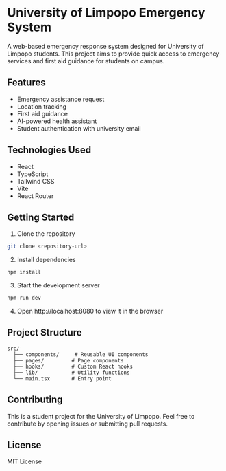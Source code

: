 
# University of Limpopo Emergency System

A web-based emergency response system designed for University of Limpopo students. This project aims to provide quick access to emergency services and first aid guidance for students on campus.

## Features

- Emergency assistance request
- Location tracking
- First aid guidance
- AI-powered health assistant
- Student authentication with university email

## Technologies Used

- React
- TypeScript
- Tailwind CSS
- Vite
- React Router

## Getting Started

1. Clone the repository
```bash
git clone <repository-url>
```

2. Install dependencies
```bash
npm install
```

3. Start the development server
```bash
npm run dev
```

4. Open http://localhost:8080 to view it in the browser

## Project Structure

```
src/
  ├── components/     # Reusable UI components
  ├── pages/         # Page components
  ├── hooks/         # Custom React hooks
  ├── lib/           # Utility functions
  └── main.tsx       # Entry point
```

## Contributing

This is a student project for the University of Limpopo. Feel free to contribute by opening issues or submitting pull requests.

## License

MIT License
